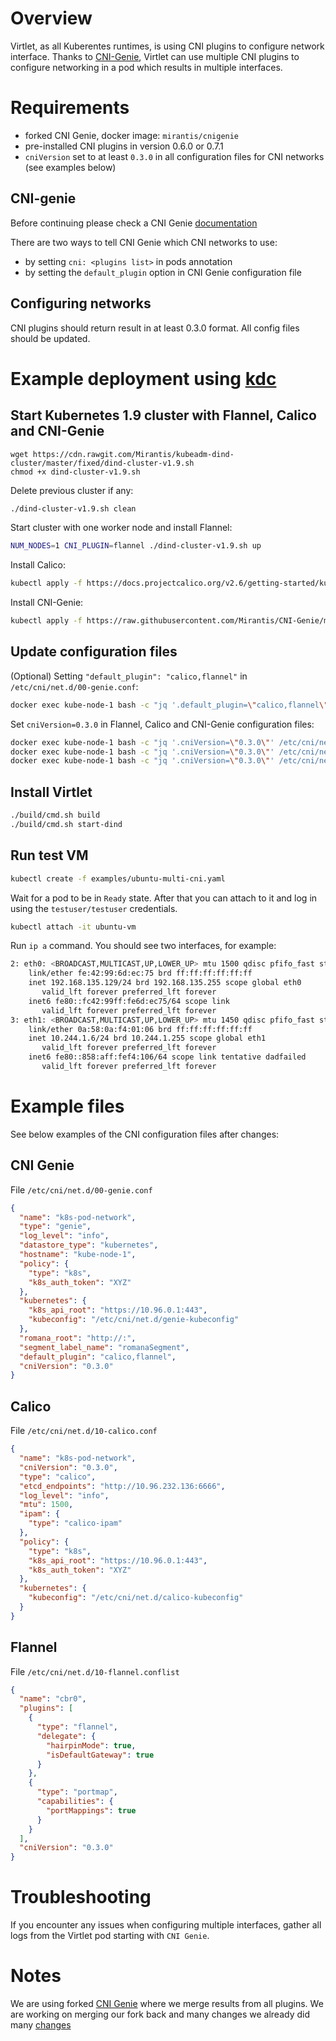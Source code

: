 # Overview

Virtlet, as all Kuberentes runtimes, is using CNI plugins to configure network interface.
Thanks to [CNI-Genie](https://github.com/Huawei-PaaS/CNI-Genie), Virtlet can use multiple CNI plugins to configure networking in a pod which results in multiple interfaces.

# Requirements

* forked CNI Genie, docker image: `mirantis/cnigenie`
* pre-installed CNI plugins in version 0.6.0 or 0.7.1
* `cniVersion` set to at least `0.3.0` in all configuration files for CNI networks (see examples below) 

## CNI-genie

Before continuing please check a CNI Genie [documentation](https://github.com/mirantis/CNI-Genie/blob/master/docs/CNIGenieFeatureSet.md)

There are two ways to tell CNI Genie which CNI networks to use:
* by setting `cni: <plugins list>` in pods annotation
* by setting the `default_plugin` option in CNI Genie configuration file

## Configuring networks
CNI plugins should return result in at least 0.3.0 format. All config files should be updated.

# Example deployment using [kdc](https://github.com/Mirantis/kubeadm-dind-cluster)

## Start Kubernetes 1.9 cluster with Flannel, Calico and CNI-Genie
```
wget https://cdn.rawgit.com/Mirantis/kubeadm-dind-cluster/master/fixed/dind-cluster-v1.9.sh
chmod +x dind-cluster-v1.9.sh
```

Delete previous cluster if any:
```bash
./dind-cluster-v1.9.sh clean
```
Start cluster with one worker node and install Flannel:
```bash
NUM_NODES=1 CNI_PLUGIN=flannel ./dind-cluster-v1.9.sh up
```
Install Calico:
```bash
kubectl apply -f https://docs.projectcalico.org/v2.6/getting-started/kubernetes/installation/hosted/kubeadm/1.6/calico.yaml
```
Install CNI-Genie:
```bash
kubectl apply -f https://raw.githubusercontent.com/Mirantis/CNI-Genie/mymaster/conf/1.8/genie.yaml
```

## Update configuration files

(Optional) Setting `"default_plugin": "calico,flannel"` in `/etc/cni/net.d/00-genie.conf`:
```bash
docker exec kube-node-1 bash -c "jq '.default_plugin=\"calico,flannel\"' /etc/cni/net.d/00-genie.conf > /tmp/genie.tmp && mv /tmp/genie.tmp /etc/cni/net.d/00-genie.conf"
```
Set `cniVersion=0.3.0` in Flannel, Calico and CNI-Genie configuration files:
```bash
docker exec kube-node-1 bash -c "jq '.cniVersion=\"0.3.0\"' /etc/cni/net.d/10-calico.conf > /tmp/calico.tmp && mv /tmp/calico.tmp /etc/cni/net.d/10-calico.conf"
docker exec kube-node-1 bash -c "jq '.cniVersion=\"0.3.0\"' /etc/cni/net.d/10-flannel.conflist > /tmp/flannel.tmp && mv /tmp/flannel.tmp /etc/cni/net.d/10-flannel.conflist"
docker exec kube-node-1 bash -c "jq '.cniVersion=\"0.3.0\"' /etc/cni/net.d/00-genie.conf > /tmp/genie.tmp && mv /tmp/genie.tmp /etc/cni/net.d/00-genie.conf"
```

## Install Virtlet
```bash
./build/cmd.sh build
./build/cmd.sh start-dind
```

## Run test VM
```bash
kubectl create -f examples/ubuntu-multi-cni.yaml
```
Wait for a pod to be in `Ready` state. After that you can attach to it and log in using the `testuser/testuser` credentials.
```bash
kubectl attach -it ubuntu-vm
```
Run `ip a` command. You should see two interfaces, for example:
```bash
2: eth0: <BROADCAST,MULTICAST,UP,LOWER_UP> mtu 1500 qdisc pfifo_fast state UP group default qlen 1000
    link/ether fe:42:99:6d:ec:75 brd ff:ff:ff:ff:ff:ff
    inet 192.168.135.129/24 brd 192.168.135.255 scope global eth0
       valid_lft forever preferred_lft forever
    inet6 fe80::fc42:99ff:fe6d:ec75/64 scope link
       valid_lft forever preferred_lft forever
3: eth1: <BROADCAST,MULTICAST,UP,LOWER_UP> mtu 1450 qdisc pfifo_fast state UP group default qlen 1000
    link/ether 0a:58:0a:f4:01:06 brd ff:ff:ff:ff:ff:ff
    inet 10.244.1.6/24 brd 10.244.1.255 scope global eth1
       valid_lft forever preferred_lft forever
    inet6 fe80::858:aff:fef4:106/64 scope link tentative dadfailed
       valid_lft forever preferred_lft forever
```

# Example files

See below examples of the CNI configuration files after changes:

## CNI Genie
File `/etc/cni/net.d/00-genie.conf`
```JSON
{
  "name": "k8s-pod-network",
  "type": "genie",
  "log_level": "info",
  "datastore_type": "kubernetes",
  "hostname": "kube-node-1",
  "policy": {
    "type": "k8s",
    "k8s_auth_token": "XYZ"
  },
  "kubernetes": {
    "k8s_api_root": "https://10.96.0.1:443",
    "kubeconfig": "/etc/cni/net.d/genie-kubeconfig"
  },
  "romana_root": "http://:",
  "segment_label_name": "romanaSegment",
  "default_plugin": "calico,flannel",
  "cniVersion": "0.3.0"
}
```
## Calico
File `/etc/cni/net.d/10-calico.conf`
```JSON
{
  "name": "k8s-pod-network",
  "cniVersion": "0.3.0",
  "type": "calico",
  "etcd_endpoints": "http://10.96.232.136:6666",
  "log_level": "info",
  "mtu": 1500,
  "ipam": {
    "type": "calico-ipam"
  },
  "policy": {
    "type": "k8s",
    "k8s_api_root": "https://10.96.0.1:443",
    "k8s_auth_token": "XYZ"
  },
  "kubernetes": {
    "kubeconfig": "/etc/cni/net.d/calico-kubeconfig"
  }
}

```
## Flannel
File `/etc/cni/net.d/10-flannel.conflist`
```JSON
{
  "name": "cbr0",
  "plugins": [
    {
      "type": "flannel",
      "delegate": {
        "hairpinMode": true,
        "isDefaultGateway": true
      }
    },
    {
      "type": "portmap",
      "capabilities": {
        "portMappings": true
      }
    }
  ],
  "cniVersion": "0.3.0"
}

```
# Troubleshooting

If you encounter any issues when configuring multiple interfaces, gather all logs from the Virtlet pod starting with `CNI Genie`.

# Notes

We are using forked [CNI Genie](https://github.com/Mirantis/CNI-Genie/tree/mymaster) where we merge results from all plugins.
We are working on merging our fork back and many changes we already did many [changes](https://github.com/Huawei-PaaS/CNI-Genie/commits?author=lukaszo)
